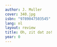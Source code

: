 ```yaml
---
author: J. Muller
cover: 340.jpg
isbn: "9789047503545"
lang: nl
layout: review
title: Oh, zit dat zo!
year: 0
---
```


